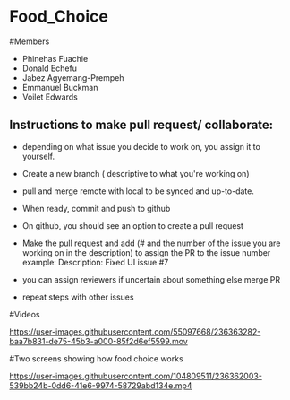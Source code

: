 # Food_Choice

#Members
* Phinehas Fuachie
* Donald Echefu
* Jabez Agyemang-Prempeh
* Emmanuel Buckman
* Voilet Edwards

## Instructions to make pull request/ collaborate:

* depending on what issue you decide to work on, you assign it to yourself. 
* Create a new branch ( descriptive to what you're working on) 
* pull and merge remote with local to be synced and up-to-date.
* When ready, commit and push to github
* On github, you should see an option to create a pull request
* Make the pull request and add (# and the number of the issue you are working on in the description) to assign the PR to the issue number
example: Description: Fixed UI issue #7

* you can assign reviewers if uncertain about something else merge PR

* repeat steps with other issues

#Videos

https://user-images.githubusercontent.com/55097668/236363282-baa7b831-de75-45b3-a000-85f2d6ef5599.mov

#Two screens showing how food choice works

https://user-images.githubusercontent.com/104809511/236362003-539bb24b-0dd6-41e6-9974-58729abd134e.mp4




